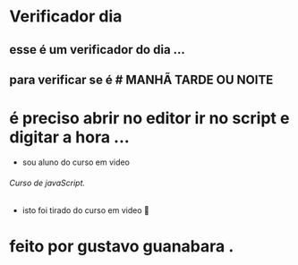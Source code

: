# Verificador dia 
## esse é um verificador do dia ...
## para verificar se é # MANHÃ TARDE OU NOITE 
# é preciso abrir no editor ir no script e digitar a hora ... 

* sou aluno do curso em video 
###### Curso de javaScript.
* isto foi tirado do curso em video 
🤙 
# feito por gustavo guanabara . 
